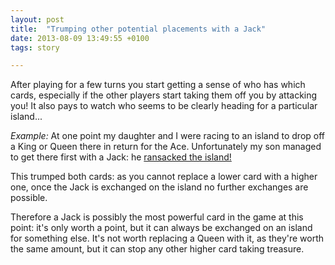 ```yaml
---
layout: post
title:  "Trumping other potential placements with a Jack"
date: 2013-08-09 13:49:55 +0100
tags: story

---
```


After playing for a few turns you start getting a sense of who has which cards, especially if the other players start taking them off you by attacking you! It also pays to watch who seems to be clearly heading for a particular island...

*Example:* At one point my daughter and I were racing to an island to drop off a King or Queen there in return for the Ace. Unfortunately my son managed to get there first with a Jack: he [ransacked the island!](/blog/telling-great-stories)

This trumped both cards: as you cannot replace a lower card with a higher one, once the Jack is exchanged on the island no further exchanges are possible.

Therefore a Jack is possibly the most powerful card in the game at this point: it's only worth a point, but it can always be exchanged on an island for something else. It's not worth replacing a Queen with it, as they're worth the same amount, but it can stop any other higher card taking treasure.
